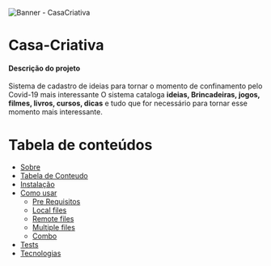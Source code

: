 ![Banner - CasaCriativa](https://user-images.githubusercontent.com/62274788/108256530-6916a400-713c-11eb-81f2-5dde6da48353.png)


# Casa-Criativa

#### Descrição do projeto

Sistema de cadastro de ideias para tornar o momento de confinamento pelo Covid-19 mais interessante
O sistema cataloga **ideias, Brincadeiras, jogos, filmes, livros, cursos, dicas** e tudo que for necessário para tornar esse momento mais interessante.


Tabela de conteúdos
=================
<!--ts-->
   * [Sobre](#Sobre)
   * [Tabela de Conteudo](#tabela-de-conteudo)
   * [Instalação](#instalacao)
   * [Como usar](#como-usar)
      * [Pre Requisitos](#pre-requisitos)
      * [Local files](#local-files)
      * [Remote files](#remote-files)
      * [Multiple files](#multiple-files)
      * [Combo](#combo)
   * [Tests](#testes)
   * [Tecnologias](#tecnologias)
<!--te-->
